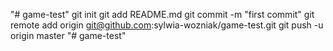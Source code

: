 "# game-test"  git init git add README.md git commit -m "first commit" git remote add origin git@github.com:sylwia-wozniak/game-test.git git push -u origin master
"# game-test" 
